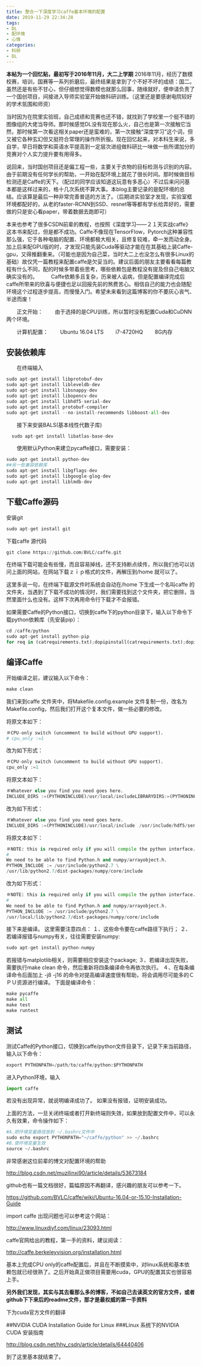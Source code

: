 ```yaml
---
title: 整合一下深度学习caffe基本环境的配置
date: 2019-11-29 22:34:28
tags: 
- DL
- 配环境
- 心情
categories: 
- 科研
- DL
---
```

**本帖为一个回忆贴，最初写于2016年11月，大二上学期**
2016年11月，经历了数模校赛，培训，国赛等一系列折磨后，最终结果是拿到了个不好不坏的成绩：国二。虽然还是有些不甘心，但仔细想觉得数模也就那么回事，随缘就好，便申请负责了一个国创项目，间接进入导师实验室开始做科研训练。（这里还是要感谢电院较好的学术氛围和师资）

当时因为在院里实验班，自己成绩和竞赛也还不错，就找到了学校里一个挺不错的图像组的大佬当导师。那时候感觉DL没有现在那么火，自己也是第一次接触它当然，那时候第一次看这相关paper还是蛮难的，第一次接触“深度学习”这个词，但又被它各种玄幻但又挺符合常理的操作所折服。现在回忆起来，对本科生来说，多自学，早日将数学和英语水平提高到一定层次进组做科研比一味做一些所谓加分的竞赛对个人实力提升要有用得多。

说回来，当时国创项目还是偏工程一些，主要关于衣物的目标检测与识别的内容。由于前期没有任何学长的帮助，一开始在配环境上就花了很长时间。那时候做目标检测还是Caffe的天下。（配过的同学应该知道这玩意有多恶心）不过后来问问基本都是这样过来的，格十几次系统不算大事。本blog主要记录的是配环境的总结。应该算是最后一种非常完善普适的方法了。（后期进实验室才发现，实验室框环境都配好的，从老的faster-RCNN到SSD、resnet等等都有学长给弄好的，需要做的只是安心看paper，带着数据去跑即可）

本来也参考了很多CSDN前辈的教程，也按照《深度学习——２１天实战caffe》这本书来配过，但是都不成功。Caffe不像现在TensorFlow，Pytorch这种兼容性那么强，它于各种电脑的配置、环境都极大相关，且修复较难，牵一发而动全身。加上后来配GPU版的时，才发现只能先装Cuda等驱动才能在在其基础上装Caffe-gpu，又得推翻重来。（可能也是因为自己菜，当时大二上也没怎么有很多Linux的基础）故仅凭一篇教程来配置caffe是欠妥当的。建议后面的朋友主要看看每篇教程有什么不同，配的时候多带着些思考，哪些依赖包是教程没有提及但自己电脑又确实没有的。
　　
Caffe依赖多且复杂，历来被人诟病，但是配置编译完成后caffe所带来的欣喜与便捷也足以回报先前的煞费苦心。相信自己的能力也会随配环境这个过程逐步提高，而慢慢入门。希望未来看到这篇博客的你不要灰心丧气、半途而废！

　　正文开始：
　　由于选择的是CPU训练，所以暂时没有配置Cuda和CuDNN两个环境。

　　计算机配置：
　　Ubuntu 16.04 LTS
　　i7-4720HQ
　　8G内存



## 安装依赖库
　　在终端输入

``` python
sudo apt-get install libprotobuf-dev   
sudo apt-get install libleveldb-dev   
sudo apt-get install libsnappy-dev   
sudo apt-get install libopencv-dev   
sudo apt-get install libhdf5-serial-dev   
sudo apt-get install protobuf-compiler  
sudo apt-get install --no-install-recommends libboost-all-dev
```


　　接下来安装BALS(基本线性代数子库)

``` python
  sudo apt-get install libatlas-base-dev
```


　　使用默认Python来建立pycaffe接口，需要安装：

``` python
sudo apt-get install python-dev  
##另一些兼容依赖库
sudo apt-get install libgflags-dev  
sudo apt-get install libgoogle-glog-dev   
sudo apt-get install liblmdb-dev 
```



## 下载Caffe源码

安装git

``` python
sudo apt-get install git
```

下载caffe 源代码

``` python
git clone https://github.com/BVLC/caffe.git
```

在终端下载可能会有些慢，而且容易掉线，还不支持断点续传，所以我们也可以访问上面的网站，在网站下载ｚｉｐ格式的文件，再解压到/home 就可以了。

这里多说一句，在终端下载源文件时系统会自动在/home 下生成一个名叫caffe 的文件夹，当遇到了下载不成功的情况时，我们需要找到这个文件夹，把它删除，当然里面什么也没有。这样下次再用命令行下载才不会报错。

如果需要Caffe的Python接口，切换到caffe下的python目录下，输入以下命令下载python依赖库（先安装pip）：

``` python
cd /caffe/python
sudo apt-get install python-pip
for req in (catrequirements.txt);dopipinstall(catrequirements.txt);dopipinstallreq; done
```



## 编译Caffe

开始编译之前，建议输入以下命令：

``` python
make clean
```

我们来到caffe 文件夹中，将Makefile.config.example 文件复制一份，改名为Makefile.config，然后我们打开这个复本文件，做一些必要的修改。

将原文本如下：

``` python
＃CPU-only switch (uncomment to build without GPU support).
# cpu_only :=1
```

改为如下形式：

``` python
＃CPU-only switch (uncomment to build without GPU support).
cpu_only :=1
```

将原文本如下：

``` python
＃Whatever else you find you need goes here.
INCLUDE_DIRS :=(PYTHONINCLUDE)/usr/local/includeLIBRARYDIRS:=(PYTHONINCLUDE)/usr/local/includeLIBRARYDIRS:=(PYTHON_LIB) /usr/local/lib /usr/lib
```

改为如下形式：

``` python
＃Whatever else you find you need goes here.
INCLUDE_DIRS :=(PYTHONINCLUDE)/usr/local/include　/usr/include/hdf5/serialLIBRARYDIRS:=(PYTHONINCLUDE)/usr/local/include　/usr/include/hdf5/serialLIBRARYDIRS:=(PYTHON_LIB) /usr/local/lib /usr/lib /usr/lib/x86_64-linux-gnu/hdf5/serial
```

将原文本如下：

``` python
＃NOTE: this is required only if you will compile the python interface.
#
We need to be able to find Python.h and numpy/arrayobject.h.
PYTHON_INCLUDE := /usr/include/python2.7 \
/usr/lib/python2.7/dist-packages/numpy/core/include
```

改为如下形式：

``` python
＃NOTE: this is required only if you will compile the python interface.
#
We need to be able to find Python.h and numpy/arrayobject.h.
PYTHON_INCLUDE := /usr/include/python2.7 \
/usr/local/lib/python2.7/dist-packages/numpy/core/include
```

接下来是编译。
这里需要注意四点：
１、这些命令要在caffe路径下执行；
２、若编译报错与numpy有关，往往需要安装numpy:

``` python
sudo apt-get install python-numpy
```

若报错与matplotlib相关，则需要相应安装这个package;
３、若编译出现失败，需要执行make clean 命令，然后重新将四条编译命令再依次执行。
４、在每条编译命令后面加上 -j8 -j16 的命令对提高编译速度很有帮助，将会调用尽可能多的ＣＰＵ资源进行编译。
下面是编译命令：

``` python
make pycaffe
make all
make test
make runtest
```

## 测试
测试Caffe的Python接口，切换到caffe/python文件目录下，记录下来当前路径，输入以下命令：

``` python
export PYTHONPATH=/path/to/caffe/python:$PYTHONPATH
```

进入Python环境，输入

``` python
import caffe
```

若没有出现异常，就说明编译成功了。
如果没有报错，证明安装成功。

上面的方法，一旦关闭终端或者打开新终端则失效，如果放到配置文件中，可以永久有效果，命令操作如下：

``` python
#A.把环境变量路径放到 ~/.bashrc文件中  
sudo echo export PYTHONPATH="~/caffe/python" >> ~/.bashrc  
#B.使环境变量生效  
source ~/.bashrc 
```



非常感谢这位前辈的博文对配置环境的帮助

http://blog.csdn.net/muzilinxi90/article/details/53673184

github也有一篇文档很好，篇幅原因不再翻译，感兴趣的朋友可以参考一下。

https://github.com/BVLC/caffe/wiki/Ubuntu-16.04-or-15.10-Installation-Guide

import caffe 出现问题也可以参考这个网站：

http://www.linuxdiyf.com/linux/23093.html

caffe官网给出的教程，第一手的资料，建议阅读：

http://caffe.berkeleyvision.org/installation.html



基本上完成CPU only的caffe配置后，并且在不断摸索中，对linux系统和基本依赖包就已经很熟了。之后开始真正做项目需要用cuda，GPU的配置其实也很容易上手。

**另外我们发现，其实与其去看那么多的博客，不如自己去读英文的官方文件，或者github下下来后的readme文件，那才是最权威的第一手资料**




下为cuda官方文件的翻译

##NVIDIA CUDA Installation Guide for Linux
###Linux 系统下的NVIDIA CUDA 安装指南

http://blog.csdn.net/hhy_csdn/article/details/64440406

到了这里基本就结束了。

